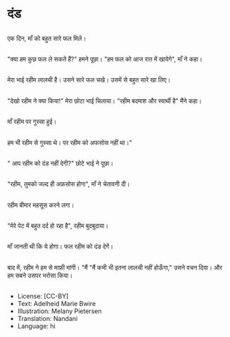 # दंड

##
एक दिन, माँ को बहुत सारे फल मिले।

##
"क्या हम कुछ फल ले सकते हैं?" हमने पूछा। "हम फल को आज रात में खायेगे", माँ ने कहा।

##
मेरा भाई रहीम लालची है। उसने सारे फल चखे। उसमें से बहुत सारे खा लिए।

##
"देखो रहीम ने क्या किया!" मेरा छोटा भाई चिलाया। "रहीम बदमाश और स्वार्थी है" मैंने कहा।

##
माँ रहीम पर गुस्सा हुई।

##
हम भी रहीम से गुस्सा थे। पर रहीम को अफसोस नहीं था।"

##
" आप रहीम को दंड नहीं देगी?" छोटे भाई ने पूछा।

##
"रहीम, तुमको जल्द ही अफ़सोस होगा", माँ ने चेतावनी दी।

##
रहीम बीमार महसूस करने लगा।

##
"मेरे पेट में बहुत दर्द हो रहा है", रहीम बुदबुदाया।

##
माँ जानती थी कि ये होगा। फल रहीम को दंड देगें।

##
बाद में, रहीम ने हम से माफ़ी मांगी। "मैं "मैं कभी भी इतना लालची नहीं होऊँगा," उसने वचन दिया। और हम सबने उसपर भरोसा किया।

##
* License: [CC-BY]
* Text: Adelheid Marie Bwire
* Illustration: Melany Pietersen
* Translation: Nandani
* Language: hi
